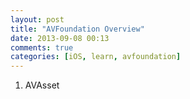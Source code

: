 ```yaml
---
layout: post
title: "AVFoundation Overview"
date: 2013-09-08 00:13
comments: true
categories: [iOS, learn, avfoundation]
---
```


1. AVAsset
